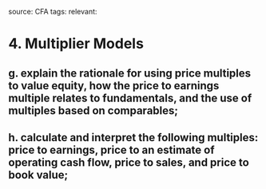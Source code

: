 source: CFA
tags: 
relevant: 

# 4. Multiplier Models

## g. explain the rationale for using price multiples to value equity, how the price to earnings multiple relates to fundamentals, and the use of multiples based on comparables;
## h. calculate and interpret the following multiples: price to earnings, price to an estimate of operating cash flow, price to sales, and price to book value;

